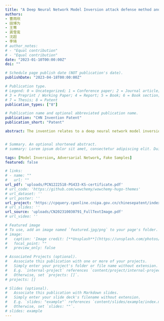 ```yaml
---
title: "A Deep Neural Network Model Inversion attack defense method and device 一种深度神经网络模型反演攻击防御方法及设备"
authors:
- 曹雨欣
- 田博为
- 王骞
- 龚雪鸾
- 沈超
- 李琦
# author_notes:
# - "Equal contribution"
# - "Equal contribution"
date: "2023-01-10T00:00:00Z"
doi: ""

# Schedule page publish date (NOT publication's date).
publishDate: "2023-04-18T00:00:00Z"

# Publication type.
# Legend: 0 = Uncategorized; 1 = Conference paper; 2 = Journal article;
# 3 = Preprint / Working Paper; 4 = Report; 5 = Book; 6 = Book section;
# 7 = Thesis; 8 = Patent
publication_types: ["8"]

# Publication name and optional abbreviated publication name.
publication: "CHN Invention Patent"
publication_short: "Patent"

abstract: The invention relates to a deep neural network model inversion attack defense method and equipment, and proposes a model inversion attack defense method based on generative adversarial network and fake samples. First, the generative adversarial network is used to generate false samples, and according to the false samples to ensure the effectiveness of the target victim model, the parameters of the target victim model are finetuned to realize the purpose of defending model inversion attack. The invention can effectively combat model inversion attacks, protect data privacy, and ensure the high availability of the model. 本发明涉及一种深度神经网络模型反演攻击防御方法及设备，提出了一种基于生成对抗网络和假样本的模型反演攻击防御方法，先利用生成对抗网络生成虚假样本，在根据虚假样本在保证目标受害者模型的有效性的基础上，微调目标受害者模型参数，从而实现防御模型反演攻击的目的。本发明可以有效地对抗模型反演攻击，保护数据隐私性，同时确保模型的高可用性。


# Summary. An optional shortened abstract.
# summary: Lorem ipsum dolor sit amet, consectetur adipiscing elit. Duis posuere tellus ac convallis placerat. Proin tincidunt magna sed ex sollicitudin condimentum.

tags: [Model Inversion, Adversarial Network, Fake Samples]
featured: false

# links:
# - name: ""
#   url: ""
url_pdf: 'uploads/PCN1222518-PG433-KS-certificate.pdf'
# url_code: 'https://github.com/wowchemy/wowchemy-hugo-themes'
# url_dataset: ''
# url_poster: ''
url_project: 'https://cpquery.cponline.cnipa.gov.cn/chinesepatent/index'
# url_slides: ''
url_source: 'uploads/CN202310030791_FullTextImage.pdf'
# url_video: ''

# Featured image
# To use, add an image named `featured.jpg/png` to your page's folder. 
# image:
#   caption: 'Image credit: [**Unsplash**](https://unsplash.com/photos/jdD8gXaTZsc)'
#   focal_point: ""
#   preview_only: false

# Associated Projects (optional).
#   Associate this publication with one or more of your projects.
#   Simply enter your project's folder or file name without extension.
#   E.g. `internal-project` references `content/project/internal-project/index.md`.
#   Otherwise, set `projects: []`.
# projects: []

# Slides (optional).
#   Associate this publication with Markdown slides.
#   Simply enter your slide deck's filename without extension.
#   E.g. `slides: "example"` references `content/slides/example/index.md`.
#   Otherwise, set `slides: ""`.
# slides: example
---
```


<!-- {{% callout note %}}
Click the *Cite* button above to demo the feature to enable visitors to import publication metadata into their reference management software.
{{% /callout %}}

{{% callout note %}}
Create your slides in Markdown - click the *Slides* button to check out the example.
{{% /callout %}} -->

<!-- Supplementary notes can be added here, including [code, math, and images](https://wowchemy.com/docs/writing-markdown-latex/). -->
